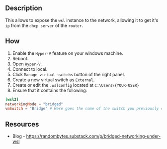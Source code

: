 ## Description

This allows to expose the `wsl` instance to the network, allowing it to get it's `ip` from the `dhcp server` of the `router`.

## How 

1. Enable the `Hyper-V` feature on your windows machine.
2. Reboot.
3. Open `Hyper-V`.
4. Connect to local.
5. Click  `Manage virtual switchs` button of the right panel.
6. Create a new virtual switch as `External`. 
7. Create or edit the `.wslconfig` located at `C:\Users\{YOUR-USER}`
8. Ensure that it contains the following:
```toml
[wsl2]
networkingMode = "bridged"
vmSwitch = "Bridge" # Here goes the name of the switch you previously created
```

## Resources

- Blog - https://randombytes.substack.com/p/bridged-networking-under-wsl

